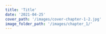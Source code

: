 ```yaml
---
title: 'Title'
date: '2021-04-25'
cover_path: '/images/cover-chapter-1-2.jpg'
image_folder_path: '/images/chapter_1/'
---
```

